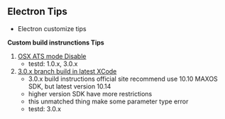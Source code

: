 ## Electron Tips

* Electron customize tips

**Custom build instrunctions Tips**
1. [OSX ATS mode Disable](/electron_ats)
    * testd: 1.0.x, 3.0.x
2. [3.0.x branch build in latest XCode](/elect_30x_build.md)
    * 3.0.x build instructions official site recommend use 10.10 MAXOS SDK, but latest version 10.14
    * higher version SDK have more restrictions
    * this unmatched thing make some parameter type error
    * testd: 3.0.x
